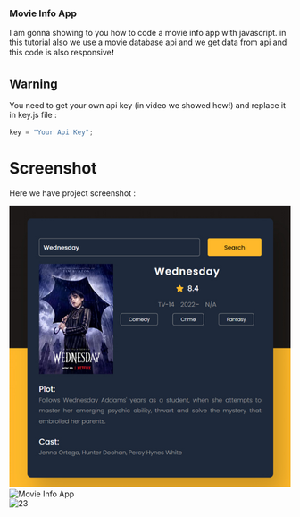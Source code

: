 
### Movie Info App
 I am gonna showing to you how to code a movie info app with javascript. in this tutorial also we use a movie database api and we get data from api and this code is also responsive❗️

## Warning
You need to get your own api key (in video we showed how!) and replace it in key.js file :

```javascript
key = "Your Api Key";
```


# Screenshot
Here we have project screenshot :

![screenshot](screenshot.jpg) </br>
![Movie Info App](https://github.com/DevJSter/MovieInfoApp/assets/115056248/c5626143-c95b-4dc0-83fe-eba25178bf55) </br>
![23](https://github.com/DevJSter/MovieInfoApp/assets/115056248/c7d0b62c-84c9-4f0c-901e-6a015cb0b1c8)
